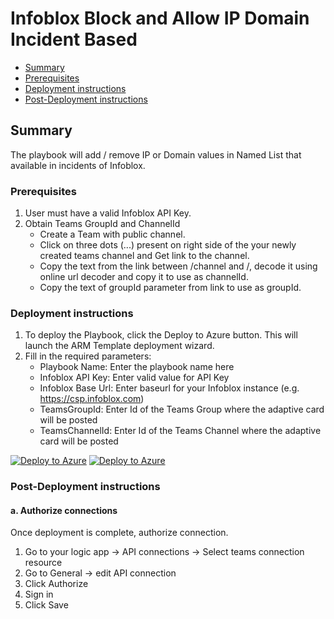 # Infoblox Block and Allow IP Domain Incident Based

* [Summary](#Summary)
* [Prerequisites](#Prerequisites)
* [Deployment instructions](#Deployment-instructions)
* [Post-Deployment instructions](#Post-Deployment-instructions)

## Summary<a name="Summary"></a>

The playbook will add / remove IP or Domain values in Named List that available in incidents of Infoblox.

### Prerequisites<a name="Prerequisites"></a>

1. User must have a valid Infoblox API Key.
2. Obtain Teams GroupId and ChannelId
    * Create a Team with public channel.
    * Click on three dots (...) present on right side of the your newly created teams channel and Get link to the channel.
    * Copy the text from the link between /channel and /, decode it using online url decoder and copy it to use as channelId.
    * Copy the text of groupId parameter from link to use as groupId.

### Deployment instructions<a name="Deployment-instructions"></a>

1. To deploy the Playbook, click the Deploy to Azure button. This will launch the ARM Template deployment wizard.
2. Fill in the required parameters:
    * Playbook Name: Enter the playbook name here
    * Infoblox API Key: Enter valid value for API Key
    * Infoblox Base Url: Enter baseurl for your Infoblox instance (e.g. https://csp.infoblox.com)
    * TeamsGroupId: Enter Id of the Teams Group where the adaptive card will be posted
    * TeamsChannelId: Enter Id of the Teams Channel where the adaptive card will be posted

[![Deploy to Azure](https://aka.ms/deploytoazurebutton)](https%3A%2F%2Fportal.azure.com%2F%23create%2FMicrosoft.Template%2Furi%2Fhttps%3A%2F%2Fraw.githubusercontent.com%2FAzure%2FAzure-Sentinel%2Fmaster%2FSolutions%2FInfoblox%2FPlaybooks%2FInfoblox%20Block%20Allow%20IP%20Domain%20Incident%20Based%2Fazuredeploy.json) [![Deploy to Azure](https://aka.ms/deploytoazuregovbutton)](https%3A%2F%2Fportal.azure.us%2F%23create%2FMicrosoft.Template%2Furi%2Fhttps%3A%2F%2Fraw.githubusercontent.com%2FAzure%2FAzure-Sentinel%2Fmaster%2FSolutions%2FInfoblox%2FPlaybooks%2FInfoblox%20Block%20Allow%20IP%20Domain%20Incident%20Based%2Fazuredeploy.json)

### Post-Deployment instructions<a name="Post-Deployment-instructions"></a>

#### a. Authorize connections

Once deployment is complete, authorize connection.

1. Go to your logic app → API connections → Select teams connection resource
2. Go to General → edit API connection
3. Click Authorize
4. Sign in
5. Click Save
